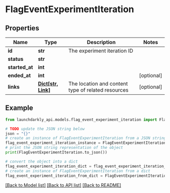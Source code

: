 # FlagEventExperimentIteration


## Properties

Name | Type | Description | Notes
------------ | ------------- | ------------- | -------------
**id** | **str** | The experiment iteration ID | 
**status** | **str** |  | 
**started_at** | **int** |  | 
**ended_at** | **int** |  | [optional] 
**links** | [**Dict[str, Link]**](Link.md) | The location and content type of related resources | [optional] 

## Example

```python
from launchdarkly_api.models.flag_event_experiment_iteration import FlagEventExperimentIteration

# TODO update the JSON string below
json = "{}"
# create an instance of FlagEventExperimentIteration from a JSON string
flag_event_experiment_iteration_instance = FlagEventExperimentIteration.from_json(json)
# print the JSON string representation of the object
print(FlagEventExperimentIteration.to_json())

# convert the object into a dict
flag_event_experiment_iteration_dict = flag_event_experiment_iteration_instance.to_dict()
# create an instance of FlagEventExperimentIteration from a dict
flag_event_experiment_iteration_from_dict = FlagEventExperimentIteration.from_dict(flag_event_experiment_iteration_dict)
```
[[Back to Model list]](../README.md#documentation-for-models) [[Back to API list]](../README.md#documentation-for-api-endpoints) [[Back to README]](../README.md)


